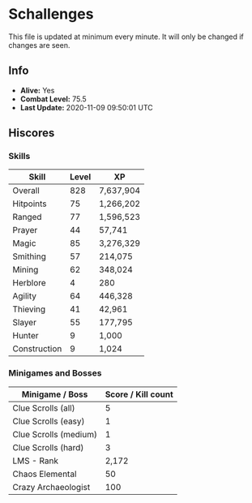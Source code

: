 # Schallenges

This file is updated at minimum every minute. It will only be changed if changes are seen.

## Info

 - **Alive:** Yes
 - **Combat Level:** 75.5
 - **Last Update:** 2020-11-09 09:50:01 UTC

## Hiscores

### Skills

| Skill | Level | XP |
|--|--|--|
| Overall | 828 | 7,637,904 |
| Hitpoints | 75 | 1,266,202 |
| Ranged | 77 | 1,596,523 |
| Prayer | 44 | 57,741 |
| Magic | 85 | 3,276,329 |
| Smithing | 57 | 214,075 |
| Mining | 62 | 348,024 |
| Herblore | 4 | 280 |
| Agility | 64 | 446,328 |
| Thieving | 41 | 42,961 |
| Slayer | 55 | 177,795 |
| Hunter | 9 | 1,000 |
| Construction | 9 | 1,024 |

### Minigames and Bosses

| Minigame / Boss | Score / Kill count |
|--|--|
| Clue Scrolls (all) | 5 |
| Clue Scrolls (easy) | 1 |
| Clue Scrolls (medium) | 1 |
| Clue Scrolls (hard) | 3 |
| LMS - Rank | 2,172 |
| Chaos Elemental | 50 |
| Crazy Archaeologist | 100 |
